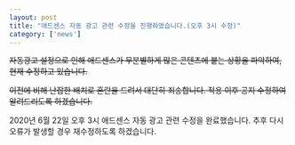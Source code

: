 ```yaml
---
layout: post
title: "애드센스 자동 광고 관련 수정을 진행하였습니다.(오후 3시 수정)"
category: ['news']
---
```


~~자동광고 설정으로 인해 애드센스가 무분별하게 많은 콘텐츠에 붙는 상황을 파악하여, 현재 수정하고 있습니다.~~

~~이전에 비해 난잡한 배치로 혼란을 드려서 대단히 죄송합니다. 적용 이후 공지 수정하여 알려드리도록 하겠습니다.~~

2020년 6월 22일 오후 3시 애드센스 자동 광고 관련 수정을 완료했습니다. 추후 다시 오류가 발생할 경우 재수정하도록 하겠습니다.